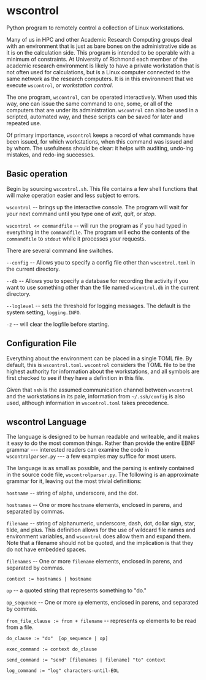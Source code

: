 # wscontrol
Python program to remotely control a collection of Linux workstations.

Many of us in HPC and other Academic Research Computing groups deal
with an environment that is just as bare bones on the administrative
side as it is on the calculation side.  This program is intended
to be operable with a minimum of constraints.  At University of
Richmond each member of the academic research environment is likely
to have a private workstation that is not often used for calculations,
but is a Linux computer connected to the same network as the research
computers. It is in this environment that we execute `wscontrol`,
or _workstation control_.

The one program, `wscontrol`, can be operated interactively. When used
this way, one can issue the same command to one, some, or all of the
computers that are under its administration. `wscontrol` can also be
used in a scripted, automated way, and these scripts can be saved for
later and repeated use.

Of primary importance, `wscontrol` keeps a record of what commands
have been issued, for which workstations, when this command was issued
and by whom. The usefulness should be clear: it helps with auditing, 
undo-ing mistakes, and redo-ing successes. 

## Basic operation

Begin by sourcing `wscontrol.sh`. This file contains a few shell functions
that will make operation easier and less subject to errors.

`wscontrol` -- brings up the interactive console. The program will wait
for your next command until you type one of _exit_, _quit_, or _stop_.

`wscontrol << commandfile` -- will run the program as if you had typed
in everything in the `commandfile`. The program will echo the contents
of the `commandfile` to `stdout` while it processes your requests.

There are several command line switches.

`--config` -- Allows you to specify a config file other than `wscontrol.toml`
in the current directory.

`--db` -- Allows you to specify a database for recording the activity
if you want to use something other than the file named `wscontrol.db`
in the current directory.


`--loglevel` -- sets the threshold for logging messages. The default
is the system setting, `logging.INFO`.

`-z` -- will clear the logfile before starting.


## Configuration File

Everything about the environment can be placed in a single TOML file. 
By default, this is `wscontrol.toml`. `wscontrol` considers the TOML file
to be the highest authority for information about the workstations, and
all symbols are first checked to see if they have a definition in this file.

Given that `ssh` is the assumed communication channel between `wscontrol`
and the workstations in its pale, information from `~/.ssh/config` is 
also used, although information in `wscontrol.toml` takes precedence.

## wscontrol Language

The language is designed to be human readable and writeable, and it 
makes it easy to do the most common things. Rather than provide the
entire EBNF grammar --- interested readers can examine the code in
`wscontrolparser.py` --- a few examples may suffice for most users. 

The language is as small as possible, and the parsing is entirely contained
in the source code file, `wscontrolparser.py`. The following is an 
approximate grammar for it, leaving out the most trivial definitions:


`hostname` -- string of alpha, underscore, and the dot.

`hostnames` -- One or more `hostname` elements, enclosed in parens,
and separated by commas.

`filename` -- string of alphanumeric, underscore, dash, dot, 
dollar sign, star, tilde, and plus. This definition allows for
the use of wildcard file names and environment variables, and `wscontrol`
does allow them and expand them. Note that a filename should not be
quoted, and the implication is that they do not have embedded spaces.

`filenames` -- One or more `filename` elements, enclosed in parens, and
separated by commas. 

`context := hostnames | hostname`

`op` -- a quoted string that represents something to "do."

`op_sequence` -- One or more `op` elements, enclosed in parens, and 
separated by commas.

`from_file_clause := from + filename` -- represents `op` elements to
be read from a file.

`do_clause := "do"  [op_sequence | op]`

`exec_command := context do_clause`

`send_command := "send" [filenames | filename] "to" context`

`log_command := "log" characters-until-EOL` 




